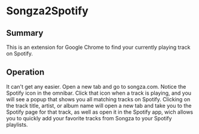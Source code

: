 Songza2Spotify
==============

Summary
-------

This is an extension for Google Chrome to find your currently playing track on Spotify.

Operation
---------

It can't get any easier. Open a new tab and go to songza.com. Notice the Spotify icon in the omnibar. 
Click that icon when a track is playing, and you will see a popup that shows you all matching tracks on
Spotify. Clicking on the track title, artist, or album name will open a new tab and take you to the 
Spotify page for that track, as well as open it in the Spotify app, wich allows you to quickly add your 
favorite tracks from Songza to your Spotify playlists.
